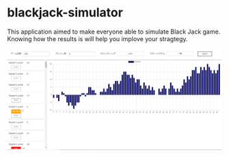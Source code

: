 # blackjack-simulator

This application aimed to make everyone able to simulate Black Jack game.
Knowing how the results is will help you implove your stragtegy.

<img src="./images/demo.png" alt="bj-demo" />
